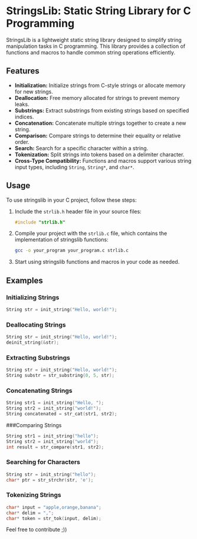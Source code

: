 # StringsLib: Static String Library for C Programming

StringsLib is a lightweight static string library designed to simplify string manipulation tasks in C programming. This library provides a collection of functions and macros to handle common string operations efficiently.

## Features

- **Initialization:** Initialize strings from C-style strings or allocate memory for new strings.
- **Deallocation:** Free memory allocated for strings to prevent memory leaks.
- **Substrings:** Extract substrings from existing strings based on specified indices.
- **Concatenation:** Concatenate multiple strings together to create a new string.
- **Comparison:** Compare strings to determine their equality or relative order.
- **Search:** Search for a specific character within a string.
- **Tokenization:** Split strings into tokens based on a delimiter character.
- **Cross-Type Compatibility:** Functions and macros support various string input types, including `String`, `String*`, and `char*`.

## Usage

To use stringslib in your C project, follow these steps:

1. Include the `strlib.h` header file in your source files:

    ```c
    #include "strlib.h"
    ```

2. Compile your project with the `strlib.c` file, which contains the implementation of stringslib functions:

    ```bash
    gcc -o your_program your_program.c strlib.c
    ```

3. Start using stringslib functions and macros in your code as needed.

## Examples

### Initializing Strings

```c
String str = init_string("Hello, world!");
```

### Deallocating Strings

```c
String str = init_string("Hello, world!");
deinit_string(&str);
```

### Extracting Substrings

```c
String str = init_string("Hello, world!");
String substr = str_substring(0, 5, str);
```

### Concatenating Strings

```c
String str1 = init_string("Hello, ");
String str2 = init_string("world!");
String concatenated = str_cat(str1, str2);
```

###Comparing Strings

```c
String str1 = init_string("hello");
String str2 = init_string("world");
int result = str_compare(str1, str2);
```

### Searching for Characters

```c
String str = init_string("hello");
char* ptr = str_strchr(str, 'e');
```

### Tokenizing Strings

```c
char* input = "apple,orange,banana";
char* delim = ",";
char* token = str_tok(input, delim);
```

Feel free to contribute ;))
